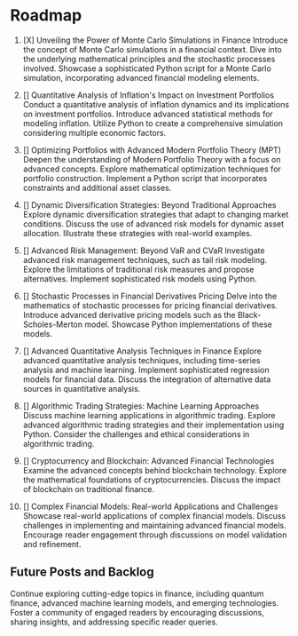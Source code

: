 # Roadmap

1. [X] Unveiling the Power of Monte Carlo Simulations in Finance
Introduce the concept of Monte Carlo simulations in a financial context.
Dive into the underlying mathematical principles and the stochastic processes involved.
Showcase a sophisticated Python script for a Monte Carlo simulation, incorporating advanced financial modeling elements.

2. [] Quantitative Analysis of Inflation's Impact on Investment Portfolios
Conduct a quantitative analysis of inflation dynamics and its implications on investment portfolios.
Introduce advanced statistical methods for modeling inflation.
Utilize Python to create a comprehensive simulation considering multiple economic factors.

3. [] Optimizing Portfolios with Advanced Modern Portfolio Theory (MPT)
Deepen the understanding of Modern Portfolio Theory with a focus on advanced concepts.
Explore mathematical optimization techniques for portfolio construction.
Implement a Python script that incorporates constraints and additional asset classes.

4. []  Dynamic Diversification Strategies: Beyond Traditional Approaches
Explore dynamic diversification strategies that adapt to changing market conditions.
Discuss the use of advanced risk models for dynamic asset allocation.
Illustrate these strategies with real-world examples.

5. [] Advanced Risk Management: Beyond VaR and CVaR
Investigate advanced risk management techniques, such as tail risk modeling.
Explore the limitations of traditional risk measures and propose alternatives.
Implement sophisticated risk models using Python.

6. [] Stochastic Processes in Financial Derivatives Pricing
Delve into the mathematics of stochastic processes for pricing financial derivatives.
Introduce advanced derivative pricing models such as the Black-Scholes-Merton model.
Showcase Python implementations of these models.

7. [] Advanced Quantitative Analysis Techniques in Finance
Explore advanced quantitative analysis techniques, including time-series analysis and machine learning.
Implement sophisticated regression models for financial data.
Discuss the integration of alternative data sources in quantitative analysis.

8. [] Algorithmic Trading Strategies: Machine Learning Approaches
Discuss machine learning applications in algorithmic trading.
Explore advanced algorithmic trading strategies and their implementation using Python.
Consider the challenges and ethical considerations in algorithmic trading.

9. [] Cryptocurrency and Blockchain: Advanced Financial Technologies
Examine the advanced concepts behind blockchain technology.
Explore the mathematical foundations of cryptocurrencies.
Discuss the impact of blockchain on traditional finance.

10. [] Complex Financial Models: Real-world Applications and Challenges
Showcase real-world applications of complex financial models.
Discuss challenges in implementing and maintaining advanced financial models.
Encourage reader engagement through discussions on model validation and refinement.

## Future Posts and Backlog

Continue exploring cutting-edge topics in finance, including quantum finance, advanced machine learning models, and emerging technologies.
Foster a community of engaged readers by encouraging discussions, sharing insights, and addressing specific reader queries.
